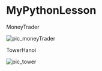 # MyPythonLesson
MoneyTrader

![pic_moneyTrader](https://user-images.githubusercontent.com/100275157/156181698-0acb21cf-0d74-4c81-b889-dc7d7f8e575d.jpg)

TowerHanoi

![pic_tower](https://user-images.githubusercontent.com/100275157/156184679-62c6fba5-b751-4a47-8759-eb540d8195d0.jpg)
